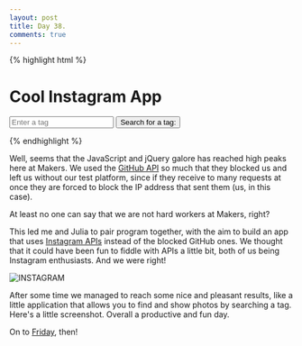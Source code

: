 ```yaml
---
layout: post
title: Day 38.
comments: true
---
```


{% highlight html %}

<h1>Cool Instagram App</h1>
	<form id='search' method="post">
		<input type='text' id='tag' placeholder='Enter a tag'>
		<button type='submit' id='button'>Search for a tag:</button>
	</form>
	<div id="target"></div>

{% endhighlight %}

Well, seems that the JavaScript and jQuery galore has reached high peaks here at Makers.
We used the [GitHub API](http://federicomaffei.github.io/2014/06/25/day-37/) so much that they blocked us and left us without our test platform, since if they receive to many requests at once they are forced to block the IP address that sent them (us, in this case).

At least no one can say that we are not hard workers at Makers, right?

This led me and Julia to pair program together, with the aim to build an app that uses [Instagram APIs](http://instagram.com/developer/) instead of the blocked GitHub ones. We thought that it could have been fun to fiddle with APIs a little bit, both of us being Instagram enthusiasts. And we were right!

![INSTAGRAM](http://federicomaffei.github.io/public/images/instagram.jpg)

After some time we managed to reach some nice and pleasant results, like a little application that allows you to find and show photos by searching a tag. Here's a little screenshot. Overall a productive and fun day.

On to [Friday](https://www.youtube.com/watch?v=mGgMZpGYiy8), then!